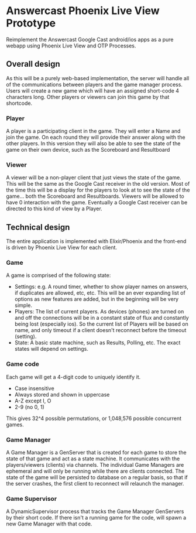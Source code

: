 # Answercast Phoenix Live View Prototype

Reimplement the Answercast Google Cast android/ios apps as a pure webapp using Phoenix Live View and OTP Processes.

## Overall design

As this will be a purely web-based implementation, the server will handle all of the communications between players and the game manager process. Users will create a new game which will have an assigned short-code 4 characters long. Other players or viewers can join this game by that shortcode.

### Player

A player is a participating client in the game. They will enter a Name and join the game. On each round they will provide their answer along with the other players. In this version they will also be able to see the state of the game on their own device, such as the Scoreboard and Resultboard

### Viewer

A viewer will be a non-player client that just views the state of the game. This will be the same as the Google Cast receiver in the old version. Most of the time this will be a display for the players to look at to see the state of the game... both the Scoreboard and Resultboards. Viewers will be allowed to have 0 interaction with the game. Eventually a Google Cast receiver can be directed to this kind of view by a Player.

## Technical design

The entire application is implemented with Elixir/Phoenix and the front-end is driven by Phoenix Live View for each client.

### Game

A game is comprised of the following state:

- Settings: e.g. A round timer, whether to show player names on answers, if duplicates are allowed, etc, etc. This will be an ever expanding list of options as new features are added, but in the beginning will be very simple.
- Players: The list of current players. As devices (phones) are turned on and off the connections will be in a constant state of flux and constantly being lost (especially ios). So the current list of Players will be based on name, and only timeout if a client doesn't reconnect before the timeout (setting).
- State: A basic state machine, such as Results, Polling, etc. The exact states will depend on settings.

### Game code

Each game will get a 4-digit code to uniquely identify it.

- Case insensitive
- Always stored and shown in uppercase
- A-Z except I, O
- 2-9 (no 0, 1)

This gives 32^4 possible permutations, or 1,048,576 possible concurrent games.

### Game Manager

A Game Manager is a GenServer that is created for each game to store the state of that game and act as a state machine. It communicates with the players/viewers (clients) via channels. The individual Game Managers are ephemeral and will only be running while there are clients connected. The state of the game will be persisted to database on a regular basis, so that if the server crashes, the first client to reconnect will relaunch the manager.

### Game Supervisor

A DynamicSupervisor process that tracks the Game Manager GenServers by their short code. If there isn't a running game for the code, will spawn a new Game Manager with that code.
